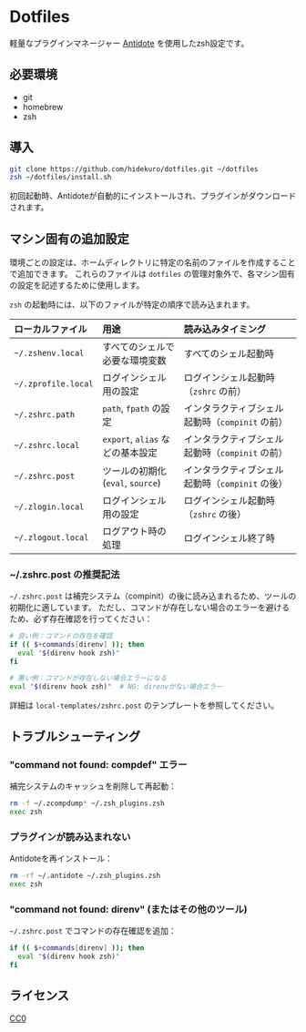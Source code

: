 # Dotfiles

軽量なプラグインマネージャー [Antidote](https://github.com/mattmc3/antidote) を使用したzsh設定です。

## 必要環境

- git
- homebrew
- zsh

## 導入

```bash
git clone https://github.com/hidekuro/dotfiles.git ~/dotfiles
zsh ~/dotfiles/install.sh
```

初回起動時、Antidoteが自動的にインストールされ、プラグインがダウンロードされます。

## マシン固有の追加設定

環境ごとの設定は、ホームディレクトリに特定の名前のファイルを作成することで追加できます。
これらのファイルは `dotfiles` の管理対象外で、各マシン固有の設定を記述するために使用します。

`zsh` の起動時には、以下のファイルが特定の順序で読み込まれます。

| ローカルファイル    | 用途                              | 読み込みタイミング                              |
| :------------------ | :-------------------------------- | :---------------------------------------------- |
| `~/.zshenv.local`   | すべてのシェルで必要な環境変数    | すべてのシェル起動時                            |
| `~/.zprofile.local` | ログインシェル用の設定            | ログインシェル起動時（`zshrc` の前）            |
| `~/.zshrc.path`     | `path`, `fpath` の設定            | インタラクティブシェル起動時（`compinit` の前） |
| `~/.zshrc.local`    | `export`, `alias` などの基本設定  | インタラクティブシェル起動時（`compinit` の前） |
| `~/.zshrc.post`     | ツールの初期化 (`eval`, `source`) | インタラクティブシェル起動時（`compinit` の後） |
| `~/.zlogin.local`   | ログインシェル用の設定            | ログインシェル起動時（`zshrc` の後）            |
| `~/.zlogout.local`  | ログアウト時の処理                | ログインシェル終了時                            |

### ~/.zshrc.post の推奨記法

`~/.zshrc.post` は補完システム（compinit）の後に読み込まれるため、ツールの初期化に適しています。
ただし、コマンドが存在しない場合のエラーを避けるため、必ず存在確認を行ってください：

```zsh
# 良い例：コマンドの存在を確認
if (( $+commands[direnv] )); then
  eval "$(direnv hook zsh)"
fi

# 悪い例：コマンドが存在しない場合エラーになる
eval "$(direnv hook zsh)"  # NG: direnvがない場合エラー
```

詳細は `local-templates/zshrc.post` のテンプレートを参照してください。

## トラブルシューティング

### "command not found: compdef" エラー

補完システムのキャッシュを削除して再起動：

```bash
rm -f ~/.zcompdump* ~/.zsh_plugins.zsh
exec zsh
```

### プラグインが読み込まれない

Antidoteを再インストール：

```bash
rm -rf ~/.antidote ~/.zsh_plugins.zsh
exec zsh
```

### "command not found: direnv" (またはその他のツール)

`~/.zshrc.post` でコマンドの存在確認を追加：

```zsh
if (( $+commands[direnv] )); then
  eval "$(direnv hook zsh)"
fi
```

## ライセンス

[CC0](https://creativecommons.org/publicdomain/zero/1.0/)
